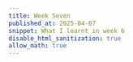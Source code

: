 ```yaml
---
title: Week Seven
published_at: 2025-04-07
snippet: What I learnt in week 6
disable_html_sanitization: true
allow_math: true
---
```

